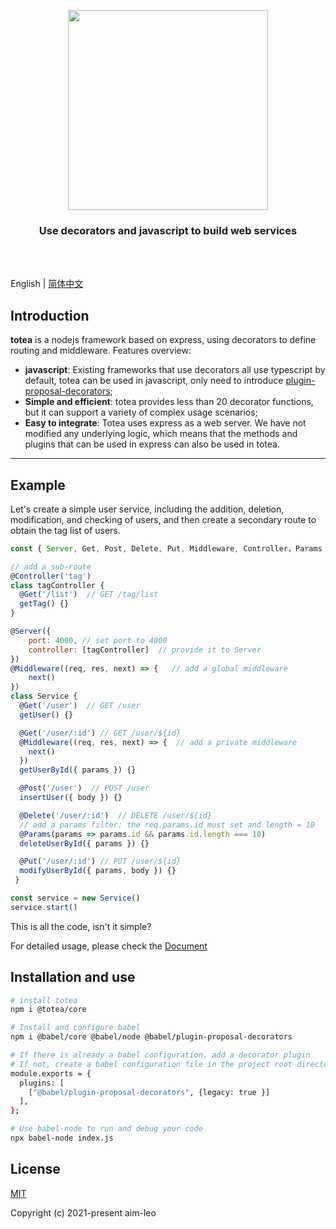 <p align="center">
  <img width="320" src="https://aim-leo.github.io/totea-core/logo.svg">
</p>

<h3 align="center" style="text-align: center">
  Use decorators and javascript to build web services
</h3>

<br/>
<br/>

English | [简体中文](./README.zh-CN.md)

## Introduction

**totea** is a nodejs framework based on express, using decorators to define routing and middleware. Features overview:

- **javascript**: Existing frameworks that use decorators all use typescript by default, totea can be used in javascript, only need to introduce [plugin-proposal-decorators](https://babeljs.io/docs/en/babel-plugin-proposal-decorators);
- **Simple and efficient**: totea provides less than 20 decorator functions, but it can support a variety of complex usage scenarios;
- **Easy to integrate**: Totea uses express as a web server. We have not modified any underlying logic, which means that the methods and plugins that can be used in express can also be used in totea.

---

## Example
Let's create a simple user service, including the addition, deletion, modification, and checking of users, and then create a secondary route to obtain the tag list of users.

```javascript
const { Server, Get, Post, Delete, Put, Middleware, Controller，Params } = require('@totea/core')

// add a sub-route
@Controller('tag')
class tagController {
  @Get('/list')  // GET /tag/list
  getTag() {}
}

@Server({
	port: 4000, // set port to 4000
	controller: [tagController]  // provide it to Server
})
@Middleware((req, res, next) => {   // add a global middleware
	next()
})
class Service {
  @Get('/user')  // GET /user
  getUser() {}

  @Get('/user/:id') // GET /user/${id}
  @Middleware((req, res, next) => {  // add a private middleware
	next()
  })
  getUserById({ params }) {}

  @Post('/user')  // POST /user
  insertUser({ body }) {}

  @Delete('/user/:id')  // DELETE /user/${id}
  // add a params filter: the req.params.id must set and length = 10
  @Params(params => params.id && params.id.length === 10)
  deleteUserById({ params }) {}

  @Put('/user/:id') // PUT /user/${id}
  modifyUserById({ params, body }) {}
 }

const service = new Service()
service.start()

```

This is all the code, isn't it simple?
 
For detailed usage, please check the [Document](https://aim-leo.github.io/totea-core/)

## Installation and use

```bash
# install totea
npm i @totea/core

# Install and configure babel
npm i @babel/core @babel/node @babel/plugin-proposal-decorators

# If there is already a babel configuration, add a decorator plugin
# If not, create a babel configuration file in the project root directory and write the following:
module.exports = {
  plugins: [
    ["@babel/plugin-proposal-decorators", {legacy: true }]
  ],
};

# Use babel-node to run and debug your code
npx babel-node index.js
```

## License

[MIT](https://github.com/aim-leo/totea-core/blob/master/LICENSE)

Copyright (c) 2021-present aim-leo